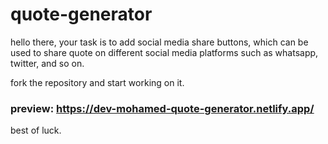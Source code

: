 # quote-generator

hello there, your task is to add social media share buttons, which can be used to share quote on different social media platforms such as whatsapp, twitter, and so on.

fork the repository and start working on it.

### preview: https://dev-mohamed-quote-generator.netlify.app/

best of luck.
